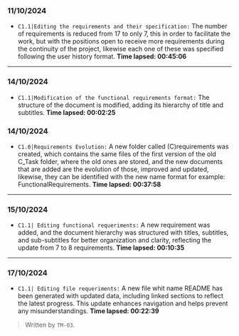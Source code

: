 ### 11/10/2024
- ``C1.1|Editing the requirements and their specification:`` The number of requirements is reduced from 17 to only 7,
  this in order to facilitate the work, but with the positions open to receive more requirements during the continuity of the project,
  likewise each one of these was specified following the user history format. **Time lapsed: 00:45:06**
---
### 14/10/2024
- ``C1.1|Modification of the functional requirements format:`` The structure of the document is modified, adding its hierarchy of title and subtitles. **Time lapsed: 00:02:25**

### 14/10/2024
- ``C1.0|Requirements Evolution:`` A new folder called (C)requirements was created, which contains the same files of the first version of the old C_Task folder, where the old ones are stored, and the new documents that are added are the evolution of those, improved and updated, likewise, they can be identified with the new name format for example: FunctionalRequirements. **Time lapsed: 00:37:58**
---
### 15/10/2024
- ``C1.1| Editing functional requeriments:`` A new requirement was added, and the document hierarchy was structured with titles, subtitles, and sub-subtitles for better organization and clarity, reflecting the update from 7 to 8 requirements. **Time lapsed: 00:10:35**

---
### 17/10/2024
- ``C1.1| Editing file requeriments:`` A new file whit name README has been generated with updated data, including linked sections to reflect the latest progress. This update enhances navigation and helps prevent any misunderstandings. **Time lapsed: 00:22:39**

>Written by `TM-03`.
